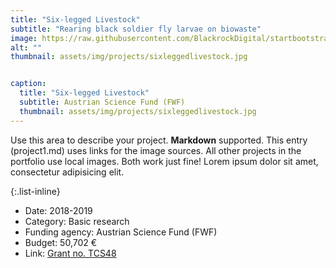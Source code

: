 ```yaml
---
title: "Six-legged Livestock"
subtitle: "Rearing black soldier fly larvae on biowaste"
image: https://raw.githubusercontent.com/BlackrockDigital/startbootstrap-agency/master/src/assets/img/portfolio/01-full.jpg
alt: ""
thumbnail: assets/img/projects/sixleggedlivestock.jpg


caption:
  title: "Six-legged Livestock"
  subtitle: Austrian Science Fund (FWF)
  thumbnail: assets/img/projects/sixleggedlivestock.jpg
---
```


Use this area to describe your project. **Markdown** supported. This entry (project1.md) uses links for the image sources. All other projects in the portfolio use local images. Both work just fine! Lorem ipsum dolor sit amet, consectetur adipisicing elit.

{:.list-inline}

- Date: 2018-2019
- Category: Basic research
- Funding agency: Austrian Science Fund (FWF)
- Budget: 50,702 €
- Link: [Grant no. TCS48](https://www.fwf.ac.at/en/research-radar/10.55776/TCS48)